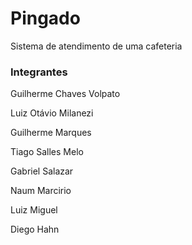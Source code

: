 # Pingado
Sistema de atendimento de uma cafeteria

### Integrantes

Guilherme Chaves Volpato

Luiz Otávio Milanezi

Guilherme Marques

Tiago Salles Melo

Gabriel Salazar

Naum Marcirio

Luiz Miguel 

Diego Hahn
